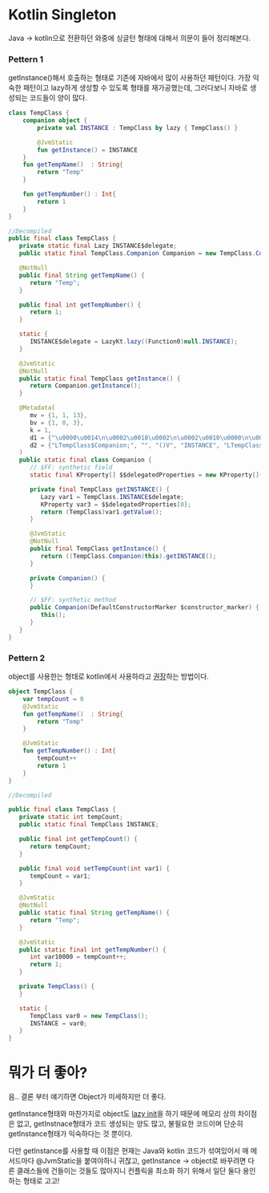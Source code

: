# Kotlin Singleton

Java -> kotlin으로 전환하던 와중에 싱글턴 형태에 대해서 의문이 들어 정리해본다.


### Pettern 1

getInstance()해서 호출하는 형태로 기존에 자바에서 많이 사용하던 패턴이다.
가장 익숙한 패턴이고 lazy하게 생성할 수 있도록 형태를 재가공했는데, 그러다보니 자바로 생성되는 코드들이 양이 많다.

```kotlin
class TempClass {
    companion object {
        private val INSTANCE : TempClass by lazy { TempClass() }

        @JvmStatic
        fun getInstance() = INSTANCE
    }
    fun getTempName()  : String{
        return "Temp"
    }

    fun getTempNumber() : Int{
        return 1
    }
}
```

```java
//Decompiled
public final class TempClass {
   private static final Lazy INSTANCE$delegate;
   public static final TempClass.Companion Companion = new TempClass.Companion((DefaultConstructorMarker)null);

   @NotNull
   public final String getTempName() {
      return "Temp";
   }

   public final int getTempNumber() {
      return 1;
   }

   static {
      INSTANCE$delegate = LazyKt.lazy((Function0)null.INSTANCE);
   }

   @JvmStatic
   @NotNull
   public static final TempClass getInstance() {
      return Companion.getInstance();
   }

   @Metadata(
      mv = {1, 1, 13},
      bv = {1, 0, 3},
      k = 1,
      d1 = {"\u0000\u0014\n\u0002\u0018\u0002\n\u0002\u0010\u0000\n\u0002\b\u0002\n\u0002\u0018\u0002\n\u0002\b\u0006\b\u0086\u0003\u0018\u00002\u00020\u0001B\u0007\b\u0002¢\u0006\u0002\u0010\u0002J\b\u0010\t\u001a\u00020\u0004H\u0007R\u001b\u0010\u0003\u001a\u00020\u00048BX\u0082\u0084\u0002¢\u0006\f\n\u0004\b\u0007\u0010\b\u001a\u0004\b\u0005\u0010\u0006¨\u0006\n"},
      d2 = {"LTempClass$Companion;", "", "()V", "INSTANCE", "LTempClass;", "getINSTANCE", "()LTempClass;", "INSTANCE$delegate", "Lkotlin/Lazy;", "getInstance", "LeetCodes"}
   )
   public static final class Companion {
      // $FF: synthetic field
      static final KProperty[] $$delegatedProperties = new KProperty[]{(KProperty)Reflection.property1(new PropertyReference1Impl(Reflection.getOrCreateKotlinClass(TempClass.Companion.class), "INSTANCE", "getINSTANCE()LTempClass;"))};

      private final TempClass getINSTANCE() {
         Lazy var1 = TempClass.INSTANCE$delegate;
         KProperty var3 = $$delegatedProperties[0];
         return (TempClass)var1.getValue();
      }

      @JvmStatic
      @NotNull
      public final TempClass getInstance() {
         return ((TempClass.Companion)this).getINSTANCE();
      }

      private Companion() {
      }

      // $FF: synthetic method
      public Companion(DefaultConstructorMarker $constructor_marker) {
         this();
      }
   }
}
```


### Pettern 2

object를 사용한는 형태로 kotlin에서 사용하라고 [권장](https://kotlinlang.org/docs/reference/object-declarations.html#object-expressions-and-declarations)하는 방법이다.

```kotlin
object TempClass {
    var tempCount = 0
    @JvmStatic
    fun getTempName()  : String{
        return "Temp"
    }

    @JvmStatic
    fun getTempNumber() : Int{
        tempCount++
        return 1
    }
}

```

```java
//Decompiled

public final class TempClass {
   private static int tempCount;
   public static final TempClass INSTANCE;

   public final int getTempCount() {
      return tempCount;
   }

   public final void setTempCount(int var1) {
      tempCount = var1;
   }

   @JvmStatic
   @NotNull
   public static final String getTempName() {
      return "Temp";
   }

   @JvmStatic
   public static final int getTempNumber() {
      int var10000 = tempCount++;
      return 1;
   }

   private TempClass() {
   }

   static {
      TempClass var0 = new TempClass();
      INSTANCE = var0;
   }
}


``` 


# 뭐가 더 좋아?

음.. 결론 부터 얘기하면 Object가  미세하지만 더 좋다.

getInstance형태와 마찬가지로 object도 [lazy init](https://kotlinlang.org/docs/reference/object-declarations.html#semantic-difference-between-object-expressions-and-declarations)을 하기 때문에 메모리 상의 차이점은 없고, getInstnace형태가 코드 생성되는 양도 많고, 불필요한 코드이며 단순히 getInstance형태가 익숙하다는 것 뿐이다.

다만 getInstance를 사용할 때 이점은 현재는 Java와 kotlin 코드가 섞여있어서 매 메서드마다 @JvmStatic을 붙여야하니 귀찮고, getInstance -> object로 바꾸려면 다른 클래스들에 건들이는 것들도 많아지니 컨플릭을 최소화 하기 위해서 일단 둘다 용인하는 형태로 고고!